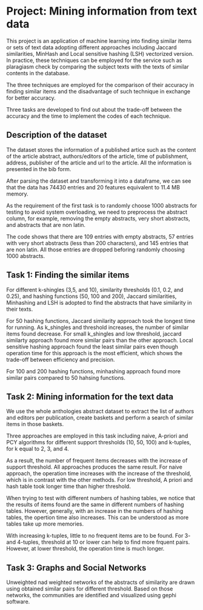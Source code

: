 # Project: Mining information from text data

This project is an application of machine learning into finding similar items or sets of text data adopting different approaches including Jaccard similarities, MinHash and Local sensitive hashing (LSH) vectorized version. In practice, these techniques can be employed for the service such as plaragiasm check by comparing the subject texts with the texts of similar contents in the database.

The three techniques are employed for the comparison of their accuracy in finding similar items and the disadvantage of such technique in exchange for better accuracy.

Three tasks are developed to find out about the trade-off between the accuracy and the time to implement the codes of each technique.

## Description of the dataset

The dataset stores the information of a published artice such as the content of the article abstract, authors/editors of the article, time of publishment, address, publisher of the article and url to the article. All the information is presented in the bib form.

After parsing the dataset and transforming it into a dataframe, we can see that the data has 74430 entries and 20 features equivalent to 11.4 MB memory.

As the requirement of the first task is to randomly choose 1000 abstracts for testing to avoid system overloading, we need to preprocess the abstract column, for example, removing the empty abstracts, very short abstracts, and abstracts that are non latin.

The code shows that there are 109 entries with empty abstracts, 57 entries with very short abstracts (less than 200 characters), and 145 entries that are non latin. All those entries are dropped beforing randomly choosing 1000 abstracts.

## Task 1: Finding the similar items

For different k-shingles (3,5, and 10), similarity thresholds (0.1, 0.2, and 0.25), and hashing functions (50, 100 and 200), Jaccard similarities, Minhashing and LSH is adopted to find the abstracts that have similarity in their texts.

For 50 hashing functions, Jaccard similarity approach took the longest time for running. As k_shingles and threshold increases, the number of similar items found decrease. For small k_shingles and low threshold, jaccard similarty approach found more similar pairs than the other approach. Local sensitive hashing approach found the least similar pairs even though operation time for this approach is the most efficient, which shows the trade-off between efficiency and precision.

For 100 and 200 hashing functions, minhashing approach found more similar pairs compared to 50 hahsing functions.

## Task 2: Mining information for the text data

We use the whole anthologies abstract dataset to extract the list of authors and editors per publication, create baskets and perform a search of similar items in those baskets.

Three approaches are employed in this task including naive, A-priori and PCY algorithms for different support thresholds (10, 50, 100) and k-tuples, for k equal to 2, 3, and 4.

As a result, the number of frequent items decreases with the increase of support threshold. All approaches produces the same result. For naive approach, the operation time increases with the increase of the threshold, which is in contrast with the other methods. For low threshold, A priori and hash table took longer time than higher threshold.

When trying to test with different numbers of hashing tables, we notice that the results of items found are the same in different numbers of hashing tables. However, generally, with an increase in the numbers of hashing tables, the opertion time also increases. This can be understood as more tables take up more memories.


With increasing k-tuples, little to no frequent items are to be found. For 3- and 4-tuples, threshold at 10 or lower can help to find more frquent pairs. However, at lower threshold, the operation time is much longer.

## Task 3: Graphs and Social Networks

Unweighted nad weighted networks of the abstracts of similarity are drawn using obtained similar pairs for different threshold. Based on those networks, the communities are identified  and visualized using gephi software.


